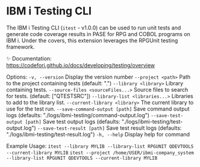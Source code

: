 # IBM i Testing CLI

The IBM i Testing CLI (`itest` - v1.0.0) can be used to run unit tests and generate
code coverage results in PASE for RPG and COBOL programs on IBM i. Under the
covers, this extension leverages the RPGUnit testing framework.

✨ Documentation: https://codefori.github.io/docs/developing/testing/overview

Options:
  `-v, --version`                    Display the version number
  `--project <path>`                 Path to the project containing tests (default: ".")
  `--library <library>`              Library containing tests.
  `--source-files <sourceFiles...>`  Source files to search for tests. (default: ["QTESTSRC"])
  `--library-list <libraries...>`    Libraries to add to the library list.
  `--current-library <library>`      The current library to use for the test run.
  `--save-command-output [path]`     Save command output logs (defaults: "./logs/ibmi-testing/command-output.log")
  `--save-test-output [path]`        Save test output logs (defaults: "./logs/ibmi-testing/test-output.log")
  `--save-test-result [path]`        Save test result logs (defaults: "./logs/ibmi-testing/test-result.log")
  `-h, --help`                       Display help for command

Example Usage:
  `itest --library MYLIB --library-list RPGUNIT QDEVTOOLS --current-library MYLIB`
  `itest --project /home/USER/ibmi-company_system --library-list RPGUNIT QDEVTOOLS --current-library MYLIB`